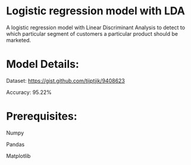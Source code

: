 # Logistic regression model with LDA

A logistic regression model with Linear Discriminant Analysis to detect to which particular segment of customers a particular product should be marketed.

# Model Details:

Dataset: https://gist.github.com/tijptjik/9408623

Accuracy: 95.22%

# Prerequisites:

Numpy

Pandas

Matplotlib
